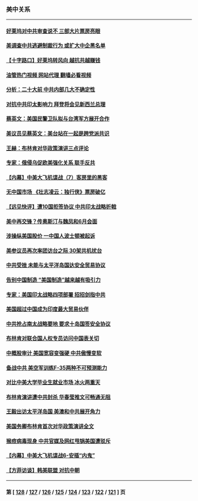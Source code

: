 ### 美中关系
---
#### [好莱坞对中共审查说不 三部大片票房亮眼](../../pages/nf1412576/n13749548.md?06012045) 
#### [美调查中共逃避制裁行为 或扩大中企黑名单](../../pages/nf1412576/n13749587.md?06012045) 
#### [【十字路口】好莱坞转风向 越抗共越赚钱](../../pages/nf1412576/n13749358.md?06012045) 
#### [油管热门视频 网站代理 翻墙必看视频](http://209.222.30.114:81/youtube.html?06012045)
#### [分析：二十大前 中共内部几大不确定性](../../pages/nf1412576/n13748917.md?06012045) 
#### [对抗中共印太影响力 拜登将会见新西兰总理](../../pages/nf1412576/n13749347.md?06012045) 
#### [蔡英文：美国民警卫队拟与台湾军方展开合作](../../pages/nf1412576/n13749309.md?06012045) 
#### [美议员见蔡英文：美台站在一起是跨党派共识](../../pages/nf1412576/n13749207.md?06012045) 
#### [王赫：布林肯对华政策演讲三点评论](../../pages/nf1412576/n13749157.md?06012045) 
#### [专家：俄侵乌促欧美强化关系 联手反共](../../pages/nf1412576/n13749076.md?06012045) 
#### [【内幕】中美大飞机谍战（7）客房里的黑客](../../pages/nf1412576/n13749136.md?06012045) 
#### [无中国市场 《壮志凌云：独行侠》票房破亿](../../pages/nf1412576/n13749033.md?06012045) 
#### [【远见快评】遭10国拒签协议 中共印太战略折戟](../../pages/nf1412576/n13748974.md?06012045) 
#### [美中再交锋？传奥斯汀与魏凤和6月会面](../../pages/nf1412576/n13748846.md?06012045) 
#### [涉操纵美国股价 一中国人波士顿被起诉](../../pages/nf1412576/n13748348.md?06012045) 
#### [美参议员再次率团访台之际 30架共机扰台](../../pages/nf1412576/n13748744.md?06012045) 
#### [中共受挫 未能与太平洋岛国达安全贸易协议](../../pages/nf1412576/n13748631.md?06012045) 
#### [告别中国制造 “美国制造”越来越有吸引力](../../pages/nf1412576/n13748560.md?06012045) 
#### [专家：美国印太战略四项部署 招招剑指中共](../../pages/nf1412576/n13748133.md?06012045) 
#### [美国超过中国成为印度最大贸易伙伴](../../pages/nf1412576/n13748379.md?06012045) 
#### [中共抢占南太战略要地 要求十岛国签安全协议](../../pages/nf1412576/n13748106.md?06012045) 
#### [布林肯对联合国人权专员访问中国表关切](../../pages/nf1412576/n13747144.md?06012045) 
#### [中概股审计 美国宽容变强硬 中共傲慢变软](../../pages/nf1412576/n13747819.md?06012045) 
#### [备战中共 美空军训练F-35两种不可预测能力](../../pages/nf1412576/n13743980.md?06012045) 
#### [对比中美大学毕业生就业市场 冰火两重天](../../pages/nf1412576/n13747528.md?06012045) 
#### [布林肯演讲遭中共封杀 华春莹推文可畅通无阻](../../pages/nf1412576/n13747499.md?06012045) 
#### [王毅出访太平洋岛国 美澳和中共展开角力](../../pages/nf1412576/n13747108.md?06012045) 
#### [美国务卿布林肯首次对华政策演讲全文](../../pages/nf1412576/n13747482.md?06012045) 
#### [猴痘病毒现身 中共官媒及网红甩锅美国遭驳斥](../../pages/nf1412576/n13747230.md?06012045) 
#### [【内幕】中美大飞机谍战6-安插“内鬼”](../../pages/nf1412576/n13747248.md?06012045) 
#### [【方菲访谈】韩美联盟 对抗中朝](../../pages/nf1412576/n13747013.md?06012045) 

---
#### 第 [ [128](./128.md?06012045) / [127](./127.md?06012045) / [126](./126.md?06012045) / [125](./125.md?06012045) / [124](./124.md?06012045) / [123](./123.md?06012045) / [122](./122.md?06012045) / [121](./121.md?06012045) ] 页
